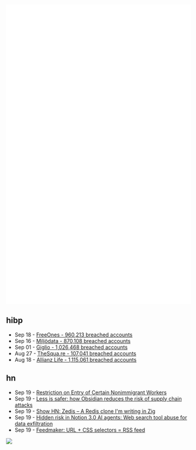 ![Metrics](https://raw.githubusercontent.com/phixion/phixion/master/metrics.svg)

## hibp

<!--
for https://github.com/phixion/phixion/blob/main/.github/workflows/feeds.yml
-->
<!--START_SECTION:haveibeenpwnd-->
- Sep 18 - [FreeOnes - 960,213 breached accounts](https://haveibeenpwned.com/Breach/FreeOnes)
- Sep 16 - [Miljödata - 870,108 breached accounts](https://haveibeenpwned.com/Breach/Miljodata)
- Sep 01 - [Giglio - 1,026,468 breached accounts](https://haveibeenpwned.com/Breach/Giglio)
- Aug 27 - [TheSqua.re - 107,041 breached accounts](https://haveibeenpwned.com/Breach/TheSquare)
- Aug 18 - [Allianz Life - 1,115,061 breached accounts](https://haveibeenpwned.com/Breach/AllianzLife)
<!--END_SECTION:haveibeenpwnd-->

## hn

<!--
for https://github.com/phixion/phixion/blob/main/.github/workflows/feeds.yml
-->
<!--START_SECTION:hn-->
- Sep 19 - [Restriction on Entry of Certain Nonimmigrant Workers](https://www.whitehouse.gov/presidential-actions/2025/09/restriction-on-entry-of-certain-nonimmigrant-workers/)
- Sep 19 - [Less is safer: how Obsidian reduces the risk of supply chain attacks](https://obsidian.md/blog/less-is-safer/)
- Sep 19 - [Show HN: Zedis – A Redis clone I'm writing in Zig](https://github.com/barddoo/zedis)
- Sep 19 - [Hidden risk in Notion 3.0 AI agents: Web search tool abuse for data exfiltration](https://www.codeintegrity.ai/blog/notion)
- Sep 19 - [Feedmaker: URL + CSS selectors = RSS feed](https://feedmaker.fly.dev)
<!--END_SECTION:hn-->

<!--
for https://yhype.me
-->
![](https://hit.yhype.me/github/profile?user_id=13013670)
